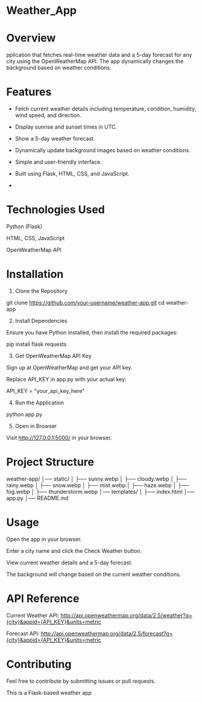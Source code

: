 # Weather_App


# Overview

pplication that fetches real-time weather data and a 5-day forecast for any city using the OpenWeatherMap API. The app dynamically changes the background based on weather conditions.


# Features

- Fetch current weather details including temperature, condition, humidity, wind speed, and direction.

- Display sunrise and sunset times in UTC.

- Show a 5-day weather forecast.

- Dynamically update background images based on weather conditions.

- Simple and user-friendly interface.

- Built using Flask, HTML, CSS, and JavaScript.
- 

# Technologies Used

Python (Flask)

HTML, CSS, JavaScript

OpenWeatherMap API


# Installation

1. Clone the Repository

git clone https://github.com/your-username/weather-app.git
cd weather-app

2. Install Dependencies

Ensure you have Python installed, then install the required packages:

pip install flask requests

3. Get OpenWeatherMap API Key

Sign up at OpenWeatherMap and get your API key.

Replace API_KEY in app.py with your actual key:

API_KEY = "your_api_key_here"

4. Run the Application

python app.py

5. Open in Browser

Visit http://127.0.0.1:5000/ in your browser.


# Project Structure

weather-app/
│── static/
│   ├── sunny.webp
│   ├── cloudy.webp
│   ├── rainy.webp
│   ├── snow.webp
│   ├── mist.webp
│   ├── haze.webp
│   ├── fog.webp
│   ├── thunderstorm.webp
│── templates/
│   ├── index.html
│── app.py
│── README.md


# Usage

Open the app in your browser.

Enter a city name and click the Check Weather button.

View current weather details and a 5-day forecast.

The background will change based on the current weather conditions.


# API Reference

Current Weather API: http://api.openweathermap.org/data/2.5/weather?q={city}&appid={API_KEY}&units=metric

Forecast API: http://api.openweathermap.org/data/2.5/forecast?q={city}&appid={API_KEY}&units=metric


# Contributing

Feel free to contribute by submitting issues or pull requests.

This is a Flask-based weather app
